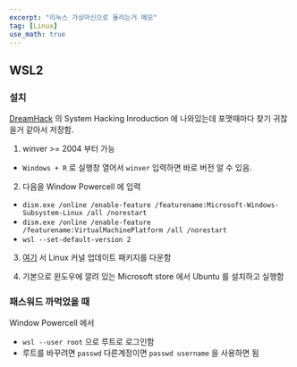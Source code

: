 ```yaml
---
excerpt: "리눅스 가상마신으로 돌리는거 메모"
tag: [Linux]
use_math: true
---
```


## WSL2

### 설치

[DreamHack](https://dreamhack.io/) 의 System Hacking Inroduction 에 나와있는데 포맷때마다 찾기 귀찮을거 같아서 저장함.

1. winver >= 2004 부터 가능
  + ```Windows + R``` 로 실행창 열어서 ```winver``` 입력하면 바로 버전 알 수 있음.

2. 다음을 Window Powercell 에 입력
  + ```dism.exe /online /enable-feature /featurename:Microsoft-Windows-  Subsystem-Linux /all /norestart```
  + ```dism.exe /online /enable-feature /featurename:VirtualMachinePlatform /all /norestart``` 
  + ```wsl --set-default-version 2```

3. [여기](https://docs.microsoft.com/ko-kr/windows/wsl/install-manual) 서 Linux 커널 업데이트 패키지를 다운함

4. 기본으로 윈도우에 깔려 있는 Microsoft store 에서 Ubuntu 를 설치하고 실행함

### 패스워드 까먹었을 때 <br/>

Window Powercell 에서
+ ```wsl --user root``` 으로 루트로 로그인함
+ 루트를 바꾸려면 ```passwd``` 다른계정이면 ```passwd username``` 을 사용하면 됨  